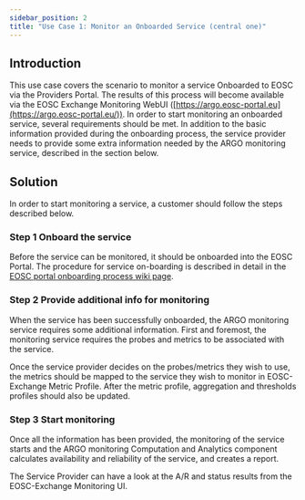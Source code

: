 ```yaml
---
sidebar_position: 2
title: "Use Case 1: Monitor an Onboarded Service (central one)"
---
```




## Introduction

This use case covers the scenario to monitor a service Onboarded to EOSC via the Providers Portal. The results of this process will become available via the EOSC Exchange Monitoring WebUI ([https://argo.eosc-portal.eu](https://argo.eosc-portal.eu/)). In order to start monitoring an onboarded service, several requirements should be met. In addition to the basic information provided during the onboarding process, the service provider needs to provide some extra information needed by the ARGO monitoring service, described in the section below. 

## Solution

In order to start monitoring a service, a customer should follow the steps described below. 

### Step 1 Onboard the service

Before the service can be monitored, it should be onboarded into the EOSC Portal. The procedure for service on-boarding is described in detail in the [EOSC portal onboarding process wiki page](https://wiki.eoscfuture.eu/display/PUBLIC/EOSC+Portal+Onboarding+Process). 

### Step 2 Provide additional info for monitoring

When the service has been successfully onboarded, the ARGO monitoring service requires some additional information. First and foremost, the monitoring service requires the probes  and metrics to  be associated with the service. 

Once the service provider decides on the probes/metrics they wish to use, the metrics should be mapped to the service they wish to monitor in EOSC-Exchange Metric Profile. After the metric profile, aggregation and thresholds profiles should also be updated.

### Step 3 Start monitoring

Once all the information has been provided, the monitoring of the service starts and the ARGO monitoring Computation and Analytics component calculates availability and reliability of the service, and creates a report. 

The Service Provider can have a look at the A/R and status results from the EOSC-Exchange Monitoring UI.